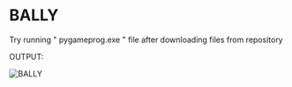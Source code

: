 # BALLY


Try running " pygameprog.exe " file after downloading files from repository

OUTPUT:


![BALLY](https://github.com/pvrohit100/BALLY/blob/master/ballymin.gif)
